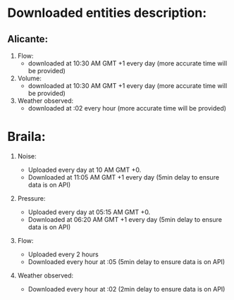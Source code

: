 # Downloaded entities description:

## Alicante:
1. Flow:
    * downloaded at 10:30 AM GMT +1 every day (more accurate time will be provided)
2. Volume:
    * downloaded at 10:30 AM GMT +1 every day (more accurate time will be provided)
3. Weather observed:
    * downloaded at :02 every hour (more accurate time will be provided)

# Braila:
1. Noise:
    * Uploaded every day at 10 AM GMT +0.
    * Downloaded at 11:05 AM GMT +1 every day (5min delay to ensure data is on API)

2. Pressure:
    * Uploaded every day at 05:15 AM GMT +0.
    * Downloaded at 06:20 AM GMT +1 every day (5min delay to ensure data is on API)

3. Flow:
    * Uploaded every 2 hours
    * Downloaded every hour at :05 (5min delay to ensure data is on API)

4. Weather observed:
    * Downloaded every hour at :02 (2min delay to ensure data is on API)